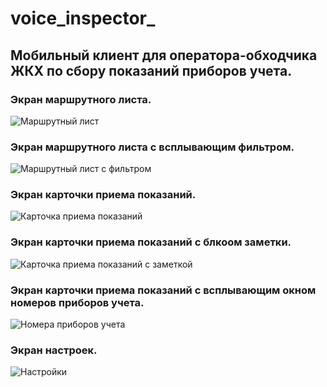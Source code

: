 # voice_inspector_
## Мобильный клиент для оператора-обходчика ЖКХ по сбору показаний приборов учета.

### Экран маршрутного листа.<br>
![Маршрутный лист](/previews/qemu-system-i386_HxBVrWH9Qu.png "Маршрутный лист")<br>

### Экран маршрутного листа с всплывающим фильтром.<br>
![Маршрутный лист с фильтром](/previews/qemu-system-i386_GrnXUq3dqU.png "Маршрутный лист с фильтром")<br>

### Экран карточки приема показаний.<br>
![Карточка приема показаний](/previews/qemu-system-i386_mU993TKYLy.png "Карточка приема показаний")<br>

### Экран карточки приема показаний с блкоом заметки.<br>
![Карточка приема показаний с заметкой](/previews/qemu-system-i386_lpMyw5wBAc.png "Карточка приема показаний с заметкой")<br>

### Экран карточки приема показаний с всплывающим окном номеров приборов учета.<br>
![Номера приборов учета](/previews/qemu-system-i386_7IZbqWGtyg.png "Номера приборов учета")<br>

### Экран настроек.<br>
![Настройки](/previews/qemu-system-i386_sYaN0qWG6x.png "Настройки")<br>

